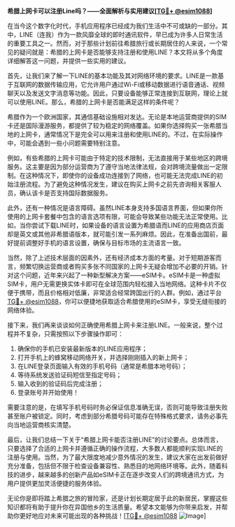 **希腊上网卡可以注册Line吗？——全面解析与实用建议[[TG💪+ @esim1088](https://t.me/s/esim1088)]**

在当今这个数字化时代，手机应用程序已经成为我们生活中不可或缺的一部分。其中，LINE（连我）作为一款风靡全球的即时通讯软件，早已成为许多人日常生活的重要工具之一。然而，对于那些计划前往希腊旅行或长期居住的人来说，一个常见的疑问就是：希腊的上网卡是否能够支持注册和使用LINE？本文将从多个角度详细解答这一问题，并提供一些实用的建议。

首先，让我们来了解一下LINE的基本功能及其对网络环境的要求。LINE是一款基于互联网的数据传输应用，它允许用户通过Wi-Fi或移动数据进行语音通话、视频聊天以及发送文字消息等功能。因此，只要设备能够正常连接到互联网，理论上就可以使用LINE。那么，希腊的上网卡是否能满足这样的条件呢？

希腊作为一个欧洲国家，其通信基础设施相对发达。无论是本地运营商提供的SIM卡还是国际漫游服务，都提供了较为稳定的网络覆盖。如果你选择购买一张希腊当地的上网卡，通常情况下是完全可以用来注册和使用LINE的。不过，在实际操作中，可能会遇到一些小问题需要特别注意。

例如，有些希腊的上网卡可能由于特定的技术限制，无法直接用于某些地区的跨境服务。这主要是因为部分运营商为了遵守当地法律法规，会对跨境流量做出一定限制。在这种情况下，即使你的设备成功连接到了网络，也可能无法完成LINE的初始注册流程。为了避免这种情况发生，建议在购买上网卡之前先咨询相关客服人员，确认该卡是否支持国际数据服务。

此外，还有一种情况是语言障碍。虽然LINE本身支持多国语言界面，但如果你所使用的上网卡套餐中包含的语言选项有限，可能会导致某些功能无法正常使用。比如，当你尝试下载LINE时，如果设备的语言设置为希腊语而LINE的应用商店页面却是英文或其他非希腊语版本，就可能引发一系列麻烦。因此，在准备出国前，最好提前调整好手机的语言设置，确保与目标市场的主流语言一致。

当然，除了上述技术层面的因素外，还有经济成本方面的考量。对于短期游客而言，频繁切换运营商或者购买多张不同国家的上网卡无疑会增加不必要的开销。针对这个问题，近年来兴起了一种新型解决方案——eSIM卡。eSIM卡是一种虚拟SIM卡，用户无需更换实体卡即可在全球范围内轻松接入当地网络。这种卡片不仅便于携带，而且价格相对低廉，非常适合经常跨国出行的人群。例如，通过平台[TG💪+ @esim1088](https://t.me/s/esim1088)，你可以便捷地获取适合希腊使用的eSIM卡，享受无缝衔接的网络体验。

接下来，我们再来谈谈如何正确使用希腊上网卡来注册LINE。一般来说，整个过程并不复杂，只需按照以下步骤操作即可：

1. 确保你的手机已安装最新版本的LINE应用程序；
2. 打开手机上的蜂窝移动网络开关，并选择刚刚插入的新上网卡；
3. 在LINE登录页面输入有效的手机号码（通常是希腊本地号码）；
4. 等待系统发送验证码短信至指定号码；
5. 输入收到的验证码后完成注册；
6. 登录账号并开始使用！

需要注意的是，在填写手机号码时务必保证信息准确无误，否则可能导致注册失败甚至账户被锁定。同时，考虑到部分希腊号码可能存在特殊格式要求，请务必事先向当地运营商核实清楚。

最后，让我们总结一下关于“希腊上网卡能否注册LINE”的讨论要点。总体而言，只要选择了合适的上网卡并遵循正确的操作流程，大多数人都能顺利实现LINE的注册与使用。当然，为了最大限度地减少意外情况的发生，建议大家在出发前做好充分准备，包括但不限于检查设备兼容性、熟悉目的地网络环境等。此外，随着科技的进步，越来越多的创新产品如eSIM卡正在逐步改变人们的跨境通讯方式，为用户提供更加灵活便捷的服务体验。

无论你是即将踏上希腊之旅的冒险家，还是计划长期定居于此的新居民，掌握这些知识都将有助于提升你在异国他乡的生活质量。希望本文能够为你带来启发，并帮助你更好地应对未来可能出现的各种挑战！[[TG💪+ @esim1088](https://t.me/s/esim1088) ![Image](https://i.postimg.cc/4NQfJmqS/Snipaste-2025-05-13-00-14-12.png)]